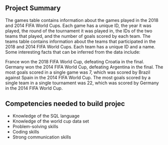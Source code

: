 ## Project Summary
The games table contains information about the games played in the 2018 and 2014 FIFA World Cups. Each game has a unique ID, the year it was played, the round of the tournament it was played in, the IDs of the two teams that played, and the number of goals scored by each team.
The teams table contains information about the teams that participated in the 2018 and 2014 FIFA World Cups. Each team has a unique ID and a name.
Some interesting facts that can be inferred from the data include:

France won the 2018 FIFA World Cup, defeating Croatia in the final.
Germany won the 2014 FIFA World Cup, defeating Argentina in the final.
The most goals scored in a single game was 7, which was scored by Brazil against Spain in the 2014 FIFA World Cup.
The most goals scored by a single team in a single tournament was 22, which was scored by Germany in the 2014 FIFA World Cup.


## Competencies needed to build projec

- Knowledge of the SQL language
- Knowledge of the world cup data set
- Problem-solving skills
- Coding skills
- Strong communication skills
